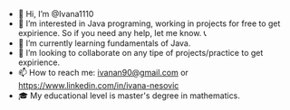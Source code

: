 - 👋 Hi, I’m @Ivana1110
- 👀 I’m interested in Java programing, working in projects for free to get expirience. So if you need any help, let me know. 📞
- 🌱 I’m currently learning fundamentals of Java. 
- 💞️ I’m looking to collaborate on any tipe of projects/practice to get expirience. 
- 📫 How to reach me: ivanan90@gmail.com or https://www.linkedin.com/in/ivana-nesovic
- 🎓 My educational level is master's degree in mathematics.
